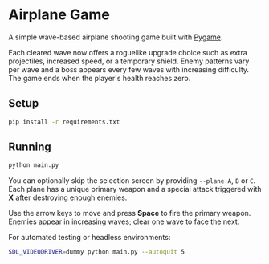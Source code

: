 # Airplane Game

A simple wave-based airplane shooting game built with [Pygame](https://www.pygame.org/).

Each cleared wave now offers a roguelike upgrade choice such as extra
projectiles, increased speed, or a temporary shield.  Enemy patterns vary per
wave and a boss appears every few waves with increasing difficulty.  The game
ends when the player's health reaches zero.

## Setup

```bash
pip install -r requirements.txt
```

## Running

```bash
python main.py
```

You can optionally skip the selection screen by providing `--plane A`, `B` or
`C`.  Each plane has a unique primary weapon and a special attack triggered
with **X** after destroying enough enemies.

Use the arrow keys to move and press **Space** to fire the primary weapon.
Enemies appear in increasing waves; clear one wave to face the next.

For automated testing or headless environments:

```bash
SDL_VIDEODRIVER=dummy python main.py --autoquit 5
```
